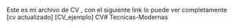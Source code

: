 Este es mi archivo de CV , con el siguiente link lo puede ver completamente  
[cv actualizado]
[CV_ejemplo]
CV# Tecnicas-Modernas 
